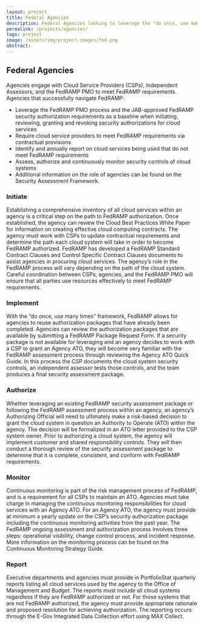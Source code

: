 ```yaml
---
layout: project
title: Federal Agencies
description: Federal Agencies looking to leverage the "do once, use many times" approach to FedRAMP to save time and money.
permalink: /projects/agencies/
tags: project
image: /assets/img/project-images/fed.png
abstract: 
---
```

## Federal Agencies

Agencies engage with Cloud Service Providers (CSPs), Independent Assessors, and the FedRAMP PMO to meet FedRAMP requirements. Agencies that successfully navigate FedRAMP:
* Leverage the FedRAMP PMO process and the JAB-approved FedRAMP security authorization requirements as a baseline when initiating, reviewing, granting and revoking security authorizations for cloud services
* Require cloud service providers to meet FedRAMP requirements via contractual provisions
* Identify and annually report on cloud services being used that do not meet FedRAMP requirements
* Assess, authorize and continuously monitor security controls of cloud systems
* Additional information on the role of agencies can be found on the Security Assessment Framework.

### Initiate
Establishing a comprehensive inventory of all cloud services within an agency is a critical step on the path to FedRAMP authorization. Once established, the agency can review the Cloud Best Practices White Paper for information on creating effective cloud computing contracts. The agency must work with CSPs to update contractual requirements and determine the path each cloud system will take in order to become FedRAMP authorized. FedRAMP has developed a FedRAMP Standard Contract Clauses and Control Specific Contract Clauses documents to assist agencies in procuring cloud services. The agency’s role in the FedRAMP process will vary depending on the path of the cloud system. Careful coordination between CSPs, agencies, and the FedRAMP PMO will ensure that all parties use resources effectively to meet FedRAMP requirements.

### Implement
With the “do once, use many times” framework, FedRAMP allows for agencies to reuse authorization packages that have already been completed. Agencies can review the authorization packages that are available by submitting a FedRAMP Package Request Form. If a security package is not available for leveraging and an agency decides to work with a CSP to grant an Agency ATO, they will become very familiar with the FedRAMP assessment process through reviewing the Agency ATO Quick Guide. In this process the CSP documents the cloud system security controls, an independent assessor tests those controls, and the team produces a final security assessment package.

### Authorize
Whether leveraging an existing FedRAMP security assessment package or following the FedRAMP assessment process within an agency, an agency’s Authorizing Official will need to ultimately make a risk-based decision to grant the cloud system in question an Authority to Operate (ATO) within the agency. The decision will be formalized in an ATO letter provided to the CSP system owner. Prior to authorizing a cloud system, the agency will implement customer and shared responsibility controls. They will then conduct a thorough review of the security assessment package to determine that it is complete, consistent, and conform with FedRAMP requirements.

### Monitor
Continuous monitoring is part of the risk management process of FedRAMP, and is a requirement for all CSPs to maintain an ATO. Agencies must take charge in managing the continuous monitoring responsibilities for cloud services with an Agency ATO. For an Agency ATO, the agency must provide at minimum a yearly update on the CSP’s security authorization package including the continuous monitoring activities from the past year. The FedRAMP ongoing assessment and authorization process involves three steps: operational visibility, change control process, and incident response. More information on the monitoring process can be found on the Continuous Monitoring Strategy Guide.

### Report
Executive departments and agencies must provide in PortfolioStat quarterly reports listing all cloud services used by the agency to the Office of Management and Budget. The reports must include all cloud systems regardless if they are FedRAMP authorized or not. For those systems that are not FedRAMP authorized, the agency must provide appropriate rationale and proposed resolution for achieving authorization. The reporting occurs through the E-Gov Integrated Data Collection effort using MAX Collect.